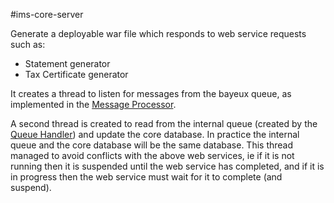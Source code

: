 #ims-core-server

Generate a deployable war file which responds to web service requests such as:

 * Statement generator
 * Tax Certificate generator
 
It creates a thread to listen for messages from the bayeux queue, as implemented in the [Message Processor](../ims-core-message-processor/README.md).

A second thread is created to read from the internal queue (created by the [Queue Handler](../ims-core-queue-handler/README.md)) and update the core database. In practice the internal queue and the core database will be the same database. This thread managed to avoid conflicts with the above web services, ie if it is not running then it is suspended until the web service has completed, and if it is in progress then the web service must wait for it to complete (and suspend).

